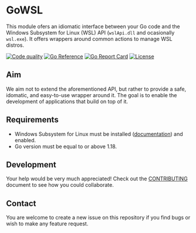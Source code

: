 # GoWSL

This module ofers an idiomatic interface between your Go code and the Windows Subsystem for Linux (WSL) API (`wslApi.dll`  and ocasionally `wsl.exe`). It offers wrappers around common actions to manage WSL distros.

[![Code quality](https://github.com/ubuntu/GoWSL/workflows/Test/badge.svg)](https://github.com/ubuntu/GoWSL/actions/workflows/test.yaml?query=workflow%3Atest)
[![Go Reference](https://pkg.go.dev/badge/github.com/ubuntu/gowsl.svg)](https://pkg.go.dev/github.com/ubuntu/gowsl)
[![Go Report Card](https://goreportcard.com/badge/ubuntu/gowsl)](https://goreportcard.com/report/ubuntu/gowsl)
[![License](https://img.shields.io/badge/License-MIT-blue.svg)](https://github.com/ubuntu/gowsl/blob/main/LICENSE)

## Aim

We aim not to extend the aforementioned API, but rather to provide a safe, idomatic, and easy-to-use wrapper around it. The goal is to enable the development of applications that build on top of it.

## Requirements

- Windows Subsystem for Linux must be installed ([documentation](https://learn.microsoft.com/en-us/windows/wsl/install)) and enabled.
- Go version must be equal to or above 1.18.

## Development

Your help would be very much appreciated! Check out the [CONTRIBUTING](./CONTRIBUTING.md) document to see how you could collaborate.

## Contact

You are welcome to create a new issue on this repository if you find bugs or wish to make any feature request.
